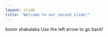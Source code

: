 ```yaml
---
layout: slide
title: "Welcome to our second slide!"
---
```

boom shakalaka
Use the left arrow to go back!

